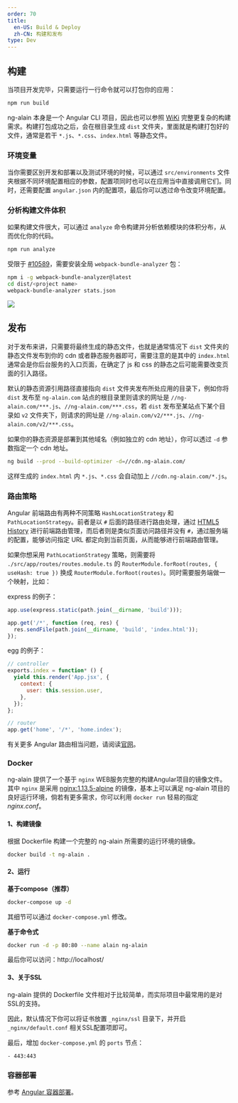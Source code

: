 ```yaml
---
order: 70
title:
  en-US: Build & Deploy
  zh-CN: 构建和发布
type: Dev
---
```


## 构建

当项目开发完毕，只需要运行一行命令就可以打包你的应用：

```bash
npm run build
```

ng-alain 本身是一个 Angular CLI 项目，因此也可以参照 [WiKi](https://github.com/angular/angular-cli/wiki/build) 完整更复杂的构建需求。构建打包成功之后，会在根目录生成 `dist` 文件夹，里面就是构建打包好的文件，通常是若干 `*.js`、`*.css`、`index.html` 等静态文件。

### 环境变量

当你需要区别开发和部署以及测试环境的时候，可以通过 `src/environments` 文件夹根据不同环境配置相应的参数，配置项同时也可以在应用当中直接调用它们。同时，还需要配置 `angular.json` 内的配置项，最后你可以透过命令改变环境配置。

### 分析构建文件体积

如果构建文件很大，可以通过 `analyze` 命令构建并分析依赖模块的体积分布，从而优化你的代码。

```bash
npm run analyze
```

受限于 [#10589](https://github.com/angular/angular-cli/issues/10589)，需要安装全局 `webpack-bundle-analyzer` 包：

```bash
npm i -g webpack-bundle-analyzer@latest
cd dist/<project name>
webpack-bundle-analyzer stats.json
```

![](./assets/screenshot/analyzer.png)

## 发布

对于发布来讲，只需要将最终生成的静态文件，也就是通常情况下 `dist` 文件夹的静态文件发布到你的 cdn 或者静态服务器即可，需要注意的是其中的 `index.html` 通常会是你后台服务的入口页面，在确定了 js 和 css 的静态之后可能需要改变页面的引入路径。

默认的静态资源引用路径直接指向 `dist` 文件夹发布所处应用的目录下，例如你将 `dist` 发布至 `ng-alain.com` 站点的根目录里则请求的网址是 `//ng-alain.com/***.js`、`//ng-alain.com/***.css`，若 `dist` 发布至某站点下某个目录如 `v2` 文件夹下，则请求的网址是 `//ng-alain.com/v2/***.js`、`//ng-alain.com/v2/***.css`。

如果你的静态资源是部署到其他域名（例如独立的 cdn 地址），你可以透过 `-d` 参数指定一个 cdn 地址。

```bash
ng build --prod --build-optimizer -d=//cdn.ng-alain.com/
```

这样生成的 `index.html` 内 `*.js`、`*.css` 会自动加上 `//cdn.ng-alain.com/*.js`。

### 路由策略

Angular 前端路由有两种不同策略 `HashLocationStrategy` 和 `PathLocationStrategy`。前者是以 `#` 后面的路径进行路由处理，通过 [HTML5 History](//developer.mozilla.org/en-US/docs/Web/API/History_API) 进行前端路由管理，而后者则是类似页面访问路径并没有 `#`，通过服务端的配置，能够访问指定 URL 都定向到当前页面，从而能够进行前端路由管理。

如果你想采用 `PathLocationStrategy` 策略，则需要将 `./src/app/routes/routes.module.ts` 的 `RouterModule.forRoot(routes, { useHash: true })` 换成 `RouterModule.forRoot(routes)`。同时需要服务端做一个映射，比如：

express 的例子：

```js
app.use(express.static(path.join(__dirname, 'build')));

app.get('/*', function (req, res) {
  res.sendFile(path.join(__dirname, 'build', 'index.html'));
});
```

egg 的例子：

```js
// controller
exports.index = function* () {
  yield this.render('App.jsx', {
    context: {
      user: this.session.user,
    },
  });
};

// router
app.get('home', '/*', 'home.index');
```

有关更多 Angular 路由相当问题，请阅读[官网](//angular.io/guide/router)。

### Docker

ng-alain 提供了一个基于 `nginx` WEB服务完整的构建Angular项目的镜像文件。其中 `nginx` 是采用 [nginx:1.13.5-alpine](https://github.com/nginxinc/docker-nginx/blob/master/mainline/alpine/Dockerfile) 的镜像，基本上可以满足 ng-alain 项目的良好运行环境，倘若有更多需求，你可以利用 `docker run` 轻易的指定 *nginx.conf*。

#### 1、构建镜像

根据 Dockerfile 构建一个完整的 ng-alain 所需要的运行环境的镜像。

```bash
docker build -t ng-alain .
```

#### 2、运行

**基于compose（推荐）**

```bash
docker-compose up -d
```

其细节可以通过 `docker-compose.yml` 修改。

**基于命令式**

```bash
docker run -d -p 80:80 --name alain ng-alain
```

最后你可以访问：http://localhost/

#### 3、关于SSL

ng-alain 提供的 Dockerfile 文件相对于比较简单，而实际项目中最常用的是对SSL的支持。

因此，默认情况下你可以将证书放置 `_nginx/ssl` 目录下，并开启 `_nginx/default.conf` 相关SSL配置项即可。

最后，增加 `docker-compose.yml` 的 `ports` 节点：

```
- 443:443
```

### 容器部署

参考 [Angular 容器部署](https://zhuanlan.zhihu.com/p/35688938)。
